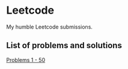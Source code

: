 # Leetcode
My humble Leetcode submissions.

## List of problems and solutions
[Problems 1 - 50](problems/problems-0001-0050)
